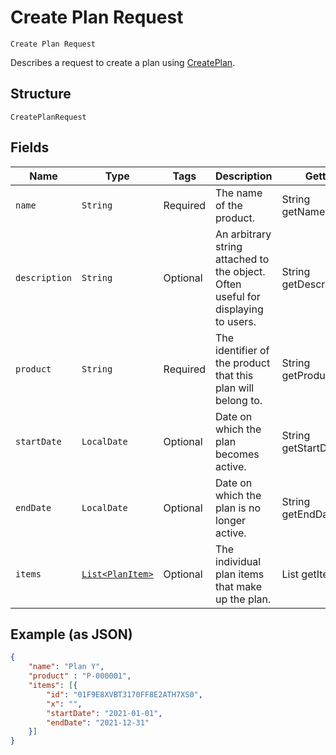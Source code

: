 # Create Plan Request

`Create Plan Request`

Describes a request to create a plan using [CreatePlan](/doc/plan-api.md#create-plan).

## Structure

`CreatePlanRequest`

## Fields

| Name | Type | Tags | Description | Getter |
|  --- | --- | --- | --- | --- |
| `name` | `String` | Required | The name of the product. | String getName() |
| `description` | `String` | Optional | An arbitrary string attached to the object. Often useful for displaying to users. | String getDescription() |
| `product` | `String` | Required | The identifier of the product that this plan will belong to. | String getProduct() |
| `startDate` | `LocalDate` | Optional | Date on which the plan becomes active. | String getStartDate() |
| `endDate` | `LocalDate` | Optional | Date on which the plan is no longer active. | String getEndDate() |
| `items` | [`List<PlanItem>`](/doc/models/plan-item.md) | Optional | The individual plan items that make up the plan. | List<PlanItem> getItems() |

## Example (as JSON)

```json
{
    "name": "Plan Y",
    "product" : "P-000001",
    "items": [{
        "id": "01F9E8XVBT3170FF8E2ATH7XS0",
        "x": "",
        "startDate": "2021-01-01",
        "endDate": "2021-12-31"
    }]
}
```
